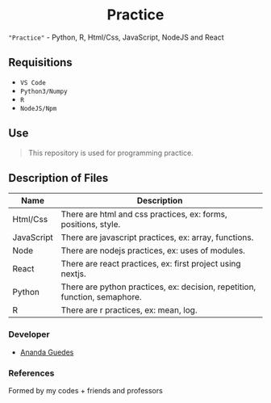 <h1 align="center">Practice</h1>

`"Practice"` - Python, R, Html/Css, JavaScript, NodeJS and React

## Requisitions
+ `VS Code`
+ `Python3/Numpy`
+ `R`
+ `NodeJS/Npm`

## Use
> This repository is used for programming practice.

## Description of Files
| Name | Description |
| ------ | ----------- |
| Html/Css | There are html and css practices, ex: forms, positions, style.|
| JavaScript | There are javascript practices, ex: array, functions.|
| Node | There are nodejs practices, ex: uses of modules.|
| React | There are react practices, ex: first project using nextjs.|
| Python | There are python practices, ex: decision, repetition, function, semaphore.|
| R | There are r practices, ex: mean, log.|


### Developer
- [Ananda Guedes](https://github.com/agu3des)

### References
Formed by my codes + friends and professors
